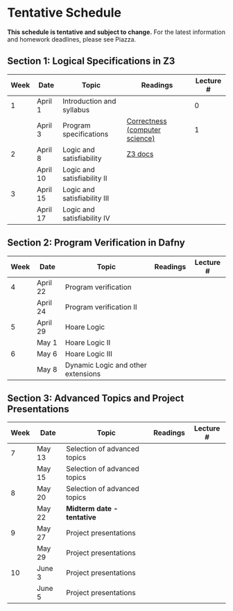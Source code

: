 # Tentative Schedule

**This schedule is tentative and subject to change.**
For the latest information and homework deadlines, please see Piazza.

## Section 1: Logical Specifications in Z3

| Week | Date | Topic | Readings | Lecture # |
| --- | --- | --- | --- | --- |
| 1  | April 1  | Introduction and syllabus |  | 0 |
|    | April 3  | Program specifications | [Correctness (computer science)](https://en.wikipedia.org/wiki/Correctness_(computer_science)) | 1 |
| 2  | April 8  | Logic and satisfiability | [Z3 docs](https://z3prover.github.io/api/html/namespacez3py.html) |  |
|    | April 10 | Logic and satisfiability II |  |  |
| 3  | April 15 | Logic and satisfiability III |  |  |
|    | April 17 | Logic and satisfiability IV |  |  |

## Section 2: Program Verification in Dafny

| Week | Date | Topic | Readings | Lecture # |
| --- | --- | --- | --- | --- |
| 4  | April 22 | Program verification |  |  |
|    | April 24 | Program verification II |  |  |
| 5  | April 29 | Hoare Logic |  |  |
|    | May 1    | Hoare Logic II |  |  |
| 6  | May 6    | Hoare Logic III |  |  |
|    | May 8    | Dynamic Logic and other extensions |  |  |

## Section 3: Advanced Topics and Project Presentations

| Week | Date | Topic | Readings | Lecture # |
| --- | --- | --- | --- | --- |
| 7  | May 13   | Selection of advanced topics |  |  |
|    | May 15   | Selection of advanced topics |  |  |
| 8  | May 20   | Selection of advanced topics |  |  |
|    | May 22   | **Midterm date - tentative** |  |  |
| 9  | May 27   | Project presentations |  |  |
|    | May 29   | Project presentations |  |  |
| 10 | June 3   | Project presentations |  |  |
|    | June 5   | Project presentations |  |  |
